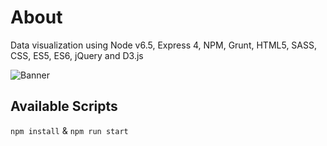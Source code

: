 # About

Data visualization using Node v6.5, Express 4, NPM, Grunt, HTML5, SASS, CSS, ES5, ES6, jQuery and D3.js

![Banner](https://github.com/DevArt002/node-express-grunt-handlebars/blob/master/public/imgs/screen_record.gif)

## Available Scripts
`npm install` & `npm run start`
